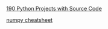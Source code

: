 [190 Python Projects with Source Code](https://amankharwal.medium.com/130-python-projects-with-source-code-61f498591bb)

[numpy cheatsheet](https://github.com/sendtoshailesh/cheatsheetBYshailesh/blob/main/python/numpy-cheat-sheet.md)
